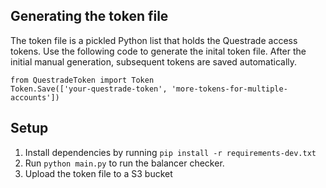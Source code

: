 ## Generating the token file
The token file is a pickled Python list that holds the Questrade access tokens.
Use the following code to generate the inital token file. After the initial manual generation, subsequent tokens are saved automatically.
```
from QuestradeToken import Token
Token.Save(['your-questrade-token', 'more-tokens-for-multiple-accounts'])
```

## Setup
1. Install dependencies by running `pip install -r requirements-dev.txt`
2. Run `python main.py` to run the balancer checker.
3. Upload the token file to a S3 bucket
